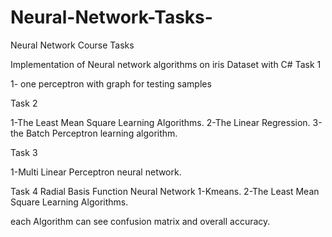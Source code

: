 # Neural-Network-Tasks-
Neural Network Course Tasks 


Implementation of Neural network algorithms on iris Dataset with C#
Task 1

1- one perceptron with graph for testing samples

Task 2 

1-The Least Mean Square Learning Algorithms.
2-The Linear Regression.
3-the Batch Perceptron learning algorithm.

Task 3

1-Multi Linear Perceptron neural network.

Task 4
Radial Basis Function Neural Network
1-Kmeans.
2-The Least Mean Square Learning Algorithms.

each Algorithm can see confusion matrix and overall accuracy.
